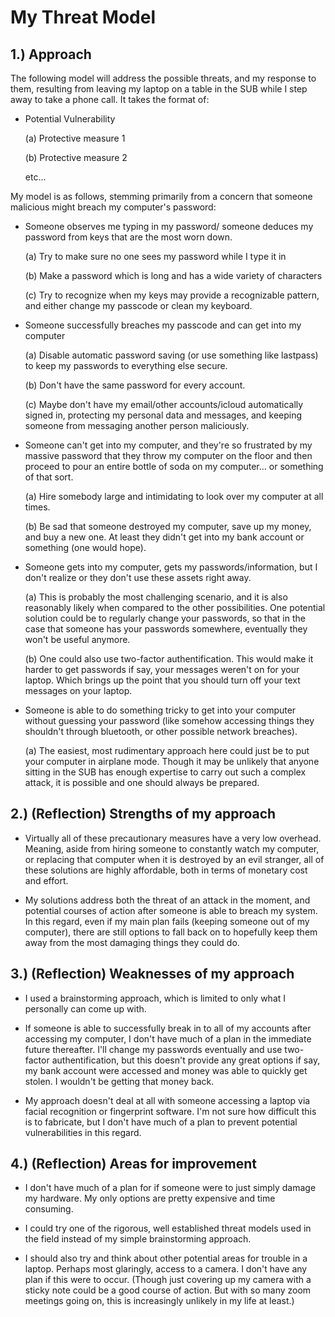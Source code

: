 # My Threat Model

## 1.) Approach

The following model will address the possible threats, and my response to them,
resulting from leaving my laptop on a table in the SUB while I step away to take a phone call. It takes the format of:

* Potential Vulnerability
	
	(a) Protective measure 1
	
	(b) Protective measure 2
	
	etc...

My model is as follows, stemming primarily from a concern that someone malicious
might breach my computer's password:

* Someone observes me typing in my password/ someone deduces my password from
keys that are the most worn down.
	
	(a) Try to make sure no one sees my password while I type it in
	
	(b) Make a password which is long and has a wide variety of characters
	
	(c) Try to recognize when my keys may provide a recognizable pattern, and either change my passcode or clean my keyboard.

* Someone successfully breaches my passcode and can get into my computer
	
	(a) Disable automatic password saving (or use something like lastpass) to keep my passwords to everything else secure.
	
	(b) Don't have the same password for every account.
	
	(c) Maybe don't have my email/other accounts/icloud automatically signed in, protecting my personal data and messages, and keeping someone from messaging another person maliciously.

* Someone can't get into my computer, and they're so frustrated by my massive password that they throw my computer on the floor and then proceed to pour an entire bottle of soda on my computer... or something of that sort.

	(a) Hire somebody large and intimidating to look over my computer at all times.
	
	(b) Be sad that someone destroyed my computer, save up my money, and buy a new one. At least they didn't get into my bank account or something (one would hope).

* Someone gets into my computer, gets my passwords/information, but I don't realize or they don't use these assets right away.
	
	(a) This is probably the most challenging scenario, and it is also reasonably likely when compared to the other possibilities. One potential solution could be to regularly change your passwords, so that in the case that someone has your passwords somewhere, eventually they won't be useful anymore.

	(b) One could also use two-factor authentification. This would make it harder to get passwords if say, your messages weren't on for your laptop. Which brings up the point that you should turn off your text messages on your laptop.

* Someone is able to do something tricky to get into your computer without guessing your password (like somehow accessing things they shouldn't through bluetooth, or other possible network breaches).
	
	(a) The easiest, most rudimentary approach here could just be to put your computer in airplane mode. Though it may be unlikely that anyone sitting in the SUB has enough expertise to carry out such a complex attack, it is possible and one should always be prepared.

## 2.) (Reflection) Strengths of my approach

* Virtually all of these precautionary measures have a very low overhead. Meaning, aside from hiring someone to constantly watch my computer, or replacing that computer when it is destroyed by an evil stranger, all of these solutions are highly affordable, both in terms of monetary cost and effort.

* My solutions address both the threat of an attack in the moment, and potential courses of action after someone is able to breach my system. In this regard, even if my main plan fails (keeping someone out of my computer), there are still options to fall back on to hopefully keep them away from the most damaging things they could do.


## 3.) (Reflection) Weaknesses of my approach

* I used a brainstorming approach, which is limited to only what I personally can come up with.

* If someone is able to successfully break in to all of my accounts after accessing my computer, I don't have much of a plan in the immediate future thereafter. I'll change my passwords eventually and use two-factor authentification, but this doesn't provide any great options if say, my bank account were accessed and money was able to quickly get stolen. I wouldn't be getting that money back.

* My approach doesn't deal at all with someone accessing a laptop via facial recognition or fingerprint software. I'm not sure how difficult this is to fabricate, but I don't have much of a plan to prevent potential vulnerabilities in this regard.


## 4.) (Reflection) Areas for improvement

* I don't have much of a plan for if someone were to just simply damage my hardware. My only options are pretty expensive and time consuming.

* I could try one of the rigorous, well established threat models used in the field instead of my simple brainstorming approach.

* I should also try and think about other potential areas for trouble in a laptop. Perhaps most glaringly, access to a camera. I don't have any plan if this were to occur. (Though just covering up my camera with a sticky note could be a good course of action. But with so many zoom meetings going on, this is increasingly unlikely in my life at least.)

